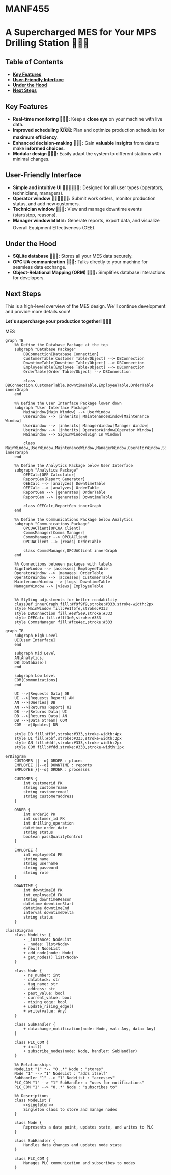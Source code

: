 # MANF455

# **A Supercharged MES for Your MPS Drilling Station** 🚀🚀🚀

## Table of Contents
* **[Key Features](#key-features)**
* **[User-Friendly Interface](#user-friendly-interface)**
* **[Under the Hood](#under-the-hood)**
* **[Next Steps](#next-steps)**

## Key Features
* **Real-time monitoring 👀👀👀:** Keep a **close eye** on your machine with live data.
* **Improved scheduling 🗓️🗓️🗓️:** Plan and optimize production schedules for **maximum efficiency**.
* **Enhanced decision-making 🧠🧠🧠:** Gain **valuable insights** from data to make **informed choices**.
* **Modular design 🧩🧩🧩:** Easily adapt the system to different stations with minimal changes. 

## User-Friendly Interface
* **Simple and intuitive UI 🧑‍💻🧑‍💻🧑‍💻:** Designed for all user types (operators, technicians, managers).
* **Operator window 👷‍♀️👷‍♀️👷‍♀️:** Submit work orders, monitor production status, and add new customers. 
* **Technician window 🔧🔧🔧:** View and manage downtime events (start/stop, reasons). 
* **Manager window 📊📊📊:** Generate reports, export data, and visualize Overall Equipment Effectiveness (OEE). 

## Under the Hood
* **SQLite database 💾💾💾:** Stores all your MES data securely. 
* **OPC UA communication 📡📡📡:** Talks directly to your machine for seamless data exchange. 
* **Object-Relational Mapping (ORM) 🔗🔗🔗:** Simplifies database interactions for developers. 

## Next Steps
This is a high-level overview of the MES design. We'll continue development and provide more details soon!

**Let's supercharge your production together! 🚀🚀🚀**

MES
```mermaid
graph TB
    %% Define the Database Package at the top
    subgraph "Database Package"
        DBConnection[Database Connection]
        CustomerTable[Customer Table/Object] --> DBConnection
        DowntimeTable[Downtime Table/Object] --> DBConnection
        EmployeeTable[Employee Table/Object] --> DBConnection
        OrderTable[Order Table/Object] --> DBConnection
        
        class DBConnection,CustomerTable,DowntimeTable,EmployeeTable,OrderTable innerGraph
    end
    
    %% Define the User Interface Package lower down
    subgraph "User Interface Package"
        MainWindow[Main Window] --> UserWindow
        UserWindow --> |inherits| MaintenanceWindow[Maintenance Window]
        UserWindow --> |inherits| ManagerWindow[Manager Window]
        UserWindow --> |inherits| OperatorWindow[Operator Window]
        MainWindow --> SignInWindow[Sign In Window]
        
        class MainWindow,UserWindow,MaintenanceWindow,ManagerWindow,OperatorWindow,SignInWindow innerGraph
    end
    
    %% Define the Analytics Package below User Interface
    subgraph "Analytics Package"
        OEECalc[OEE Calculator]
        ReportGen[Report Generator]
        OEECalc --> |analyzes| DowntimeTable
        OEECalc --> |analyzes| OrderTable
        ReportGen --> |generates| OrderTable
        ReportGen --> |generates| DowntimeTable
        
        class OEECalc,ReportGen innerGraph
    end
    
    %% Define the Communications Package below Analytics
    subgraph "Communications Package"
        OPCUAClient[OPCUA Client]
        CommsManager[Comms Manager]
        CommsManager --> OPCUAClient
        OPCUAClient --> |reads| OrderTable
        
        class CommsManager,OPCUAClient innerGraph
    end
    
    %% Connections between packages with labels
    SignInWindow --> |accesses| EmployeeTable
    OperatorWindow --> |manages| OrderTable
    OperatorWindow --> |accesses| CustomerTable
    MaintenanceWindow --> |logs| DowntimeTable
    ManagerWindow --> |views| EmployeeTable
    
    
    %% Styling adjustments for better readability
    classDef innerGraph fill:#f9f9f9,stroke:#333,stroke-width:2px
    style MainWindow fill:#e1f5fe,stroke:#333
    style DBConnection fill:#e8f5e9,stroke:#333
    style OEECalc fill:#fff3e0,stroke:#333
    style CommsManager fill:#fce4ec,stroke:#333
```

```mermaid
graph TB
    subgraph High Level
    UI[User Interface]
    end

    subgraph Mid Level
    AN[Analytics]
    DB[(Database)]
    end

    subgraph Low Level
    COM[Communications]
    end

    UI -->|Requests Data| DB
    UI -->|Requests Report| AN
    AN -->|Queries| DB
    AN -->|Returns Report| UI
    DB -->|Returns Data| UI
    DB -->|Returns Data| AN
    DB -->|Data Stream| COM
    COM -->|Updates| DB

    style DB fill:#f9f,stroke:#333,stroke-width:4px
    style UI fill:#bbf,stroke:#333,stroke-width:2px
    style AN fill:#ddf,stroke:#333,stroke-width:2px
    style COM fill:#fdd,stroke:#333,stroke-width:2px
```

```mermaid
erDiagram
    CUSTOMER ||--o{ ORDER : places
    EMPLOYEE ||--o{ DOWNTIME : reports
    EMPLOYEE }|--o{ ORDER : processes

    CUSTOMER {
        int customerid PK
        string customername
        string customeremail
        string customeraddress
    }

    ORDER {
        int orderId PK
        int customer_id FK
        int drilling_operation
        datetime order_date
        string status
        boolean passQualityControl
    }

    EMPLOYEE {
        int employeeId PK
        string name
        string username
        string password
        string role
    }

    DOWNTIME {
        int downtimeId PK
        int employeeId FK
        string downtimeReason
        datetime downtimeStart
        datetime downtimeEnd
        interval downtimeDelta
        string status
    }
```

```mermaid
classDiagram
    class NodeList {
        - _instance: NodeList
        - _nodes: list<Node>
        + new() NodeList
        + add_node(node: Node)
        + get_nodes() list<Node>
    }

    class Node {
        - ns_number: int
        - datablock: str
        - tag_name: str
        - address: str
        - past_value: bool
        - current_value: bool
        - rising_edge: bool
        + update_rising_edge()
        + write(value: Any)
    }

    class SubHandler {
        + datachange_notification(node: Node, val: Any, data: Any)
    }

    class PLC_COM {
        + init()
        + subscribe_nodes(node: Node, handler: SubHandler)
    }

    %% Relationships
    NodeList "1" *-- "0..*" Node : "stores"
    Node "1" --> "1" NodeList : "adds itself"
    SubHandler "1" --> "1" NodeList : "accesses"
    PLC_COM "1" --> "1" SubHandler : "uses for notifications"
    PLC_COM "1" --> "0..*" Node : "subscribes to"

    %% Descriptions
    class NodeList {
        <<singleton>> 
        Singleton class to store and manage nodes
    }

    class Node {
        Represents a data point, updates state, and writes to PLC
    }

    class SubHandler {
        Handles data changes and updates node state
    }

    class PLC_COM {
        Manages PLC communication and subscribes to nodes
    }
```
